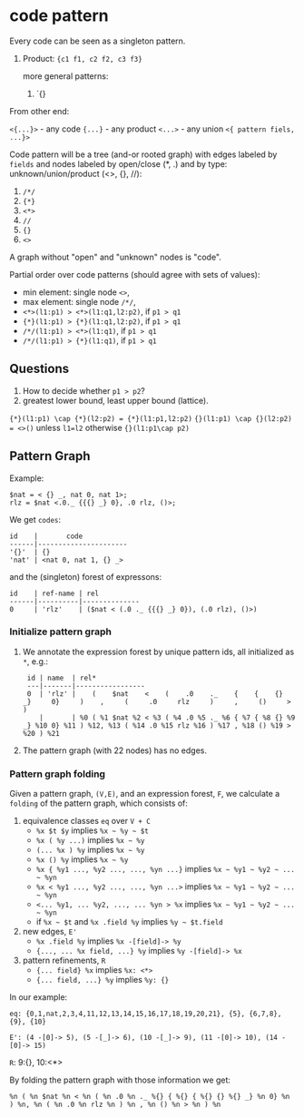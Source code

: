 # code pattern

Every code can be seen as a singleton pattern. 

1. Product: `{c1 f1, c2 f2, c3 f3}`

    more general patterns:

    1. `{}

From other end:

`<{...}>` - any code
`{...}` - any product
`<...>` - any union
`<{ pattern fiels, ...}>`

Code pattern will be a tree (and-or rooted graph) with edges labeled by `fields` and nodes
labeled by open/close (*, .) and by type: unknown/union/product (<>, {}, //):

1. `/*/`
2. `{*}`
3. `<*>`
4. `//`
5. `{}`
6. `<>`

A graph without "open" and "unknown" nodes is "code".

Partial order over code patterns (should agree with sets of values):

- min element: single node `<>`,
- max element: single node `/*/`,
- `<*>(l1:p1) > <*>(l1:q1,l2:p2)`, if `p1 > q1`
- `{*}(l1:p1) > {*}(l1:q1,l2:p2)`, if `p1 > q1`
- `/*/(l1:p1) > <*>(l1:q1)`, if `p1 > q1`
- `/*/(l1:p1) > {*}(l1:q1)`, if `p1 > q1`

## Questions

1. How to decide whether `p1 > p2`?
2. greatest lower bound, least upper bound (lattice).

`{*}(l1:p1) \cap {*}(l2:p2) = {*}(l1:p1,l2:p2)`
`{}(l1:p1) \cap {}(l2:p2) = <>()` unless `l1=l2` otherwise `{}(l1:p1\cap p2)`

## Pattern Graph

Example:

    $nat = < {} _, nat 0, nat 1>;
    rlz = $nat <.0._ {{{} _} 0}, .0 rlz, ()>;

We get `codes`:

    id    |       code
    ------|----------------------
    '{}'  | {}
    'nat' | <nat 0, nat 1, {} _>

and the (singleton) forest of expressons:

    id    | ref-name | rel
    ------|----------|--------------
    0     | 'rlz'    | ($nat < (.0 ._ {{{} _} 0}), (.0 rlz), ()>)

### Initialize pattern graph

1. We annotate the expression forest by unique pattern ids, all initialized as `*`, e.g.:

        id | name  | rel*
        ---|-------|-----------------
        0  | 'rlz' |    (    $nat    <    (    .0    ._    {    {    {}    _}     0}     )    ,     (     .0     rlz     )     ,     ()     >     )     
           |       | %0 ( %1 $nat %2 < %3 ( %4 .0 %5 ._ %6 { %7 { %8 {} %9 _} %10 0} %11 ) %12, %13 ( %14 .0 %15 rlz %16 ) %17 , %18 () %19 > %20 ) %21

2. The pattern graph (with 22 nodes) has no edges.

### Pattern graph folding

Given a pattern graph, `(V,E)`, and an expression forest, `F`, we calculate a `folding` of the pattern graph,
which consists of:

1. equivalence classes `eq` over `V + C`
    - `%x $t $y` implies `%x ~ %y ~ $t`
    - `%x ( %y ...)` implies `%x ~ %y`
    - `(... %x ) %y` implies `%x ~ %y`
    - `%x () %y` implies `%x ~ %y`
    - `%x { %y1 ..., %y2 ..., ..., %yn ...}` implies `%x ~ %y1 ~ %y2 ~ ... ~ %yn`
    - `%x < %y1 ..., %y2 ..., ..., %yn ...>` implies `%x ~ %y1 ~ %y2 ~ ... ~ %yn`
    - `<... %y1, ... %y2, ..., ... %yn > %x` implies `%x ~ %y1 ~ %y2 ~ ... ~ %yn`
    - if `%x ~ $t` and `%x .field %y` implies `%y ~ $t.field`
2. new edges, `E'`
    - `%x .field %y` implies `%x -[field]-> %y`
    - `{..., ... %x field, ...} %y` implies `%y -[field]-> %x`
3. pattern refinements, `R`
    - `{... field} %x` implies `%x: <*>`
    - `{... field, ...} %y` implies `%y: {}`

In our example:

`eq: {0,1,nat,2,3,4,11,12,13,14,15,16,17,18,19,20,21}, {5}, {6,7,8}, {9}, {10}`

`E': (4 -[0]-> 5), (5 -[_]-> 6), (10 -[_]-> 9), (11 -[0]-> 10), (14 -[0]-> 15)`

`R`: 9:{}, 10:<*>

By folding the pattern graph with those information we get:

    %n ( %n $nat %n < %n ( %n .0 %n ._ %{} { %{} { %{} {} %{} _} %n 0} %n ) %n, %n ( %n .0 %n rlz %n ) %n , %n () %n > %n ) %n
